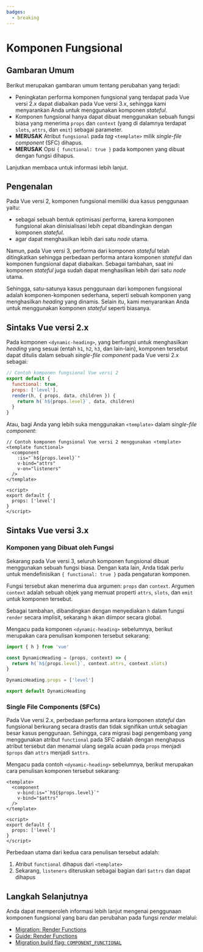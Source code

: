 ```yaml
---
badges:
  - breaking
---
```


# Komponen Fungsional <MigrationBadges :badges="$frontmatter.badges" />

## Gambaran Umum

Berikut merupakan gambaran umum tentang perubahan yang terjadi:

- Peningkatan performa komponen fungsional yang terdapat pada Vue versi 2.x dapat diabaikan pada Vue versi 3.x, sehingga kami menyarankan Anda untuk menggunakan komponen _stateful_.
- Komponen fungsional hanya dapat dibuat menggunakan sebuah fungsi biasa yang menerima `props` dan `context` (yang di dalamnya terdapat `slots`, `attrs`, dan `emit`) sebagai parameter.
- **MERUSAK** Atribut `fungsional` pada _tag_ `<template>` milik _single-file component_ (SFC) dihapus.
- **MERUSAK** Opsi `{ functional: true }` pada komponen yang dibuat dengan fungsi dihapus.

Lanjutkan membaca untuk informasi lebih lanjut.

## Pengenalan

Pada Vue versi 2, komponen fungsional memiliki dua kasus penggunaan yaitu:

- sebagai sebuah bentuk optimisasi performa, karena komponen fungsional akan diinisialisasi lebih cepat dibandingkan dengan komponen _stateful_.
- agar dapat menghasilkan lebih dari satu _node_ utama.

Namun, pada Vue versi 3, performa dari komponen _stateful_ telah ditingkatkan sehingga perbedaan performa antara komponen _stateful_ dan komponen fungsional dapat diabaikan. Sebagai tambahan, saat ini komponen _stateful_ juga sudah dapat menghasilkan lebih dari satu _node_ utama.

Sehingga, satu-satunya kasus penggunaan dari komponen fungsional adalah komponen-komponen sederhana, seperti sebuah komponen yang menghasilkan _heading_ yang dinamis. Selain itu, kami menyarankan Anda untuk menggunakan komponen _stateful_ seperti biasanya.

## Sintaks Vue versi 2.x

Pada komponen `<dynamic-heading>`, yang berfungsi untuk menghasilkan _heading_ yang sesuai (entah `h1`, `h2`, `h3`, dan lain-lain), komponen tersebut dapat ditulis dalam sebuah _single-file component_ pada Vue versi 2.x sebagai:

```js
// Contoh komponen fungsional Vue versi 2
export default {
  functional: true,
  props: ['level'],
  render(h, { props, data, children }) {
    return h(`h${props.level}`, data, children)
  }
}
```

Atau, bagi Anda yang lebih suka menggunakan `<template>` dalam _single-file component_:

```vue
// Contoh komponen fungsional Vue versi 2 menggunakan <template>
<template functional>
  <component
    :is="`h${props.level}`"
    v-bind="attrs"
    v-on="listeners"
  />
</template>

<script>
export default {
  props: ['level']
}
</script>
```

## Sintaks Vue versi 3.x

### Komponen yang Dibuat oleh Fungsi

Sekarang pada Vue versi 3, seluruh komponen fungsional dibuat menggunakan sebuah fungsi biasa. Dengan kata lain, Anda tidak perlu untuk mendefinisikan `{ functional: true }` pada pengaturan komponen.

Fungsi tersebut akan menerima dua argumen: `props` dan `context`. Argumen `context` adalah sebuah objek yang memuat properti `attrs`, `slots`, dan `emit` untuk komponen tersebut.

Sebagai tambahan, dibandingkan dengan menyediakan `h` dalam fungsi `render` secara implisit, sekarang `h` akan diimpor secara global.

Mengacu pada komponen `<dynamic-heading>` sebelumnya, berikut merupakan cara penulisan komponen tersebut sekarang:

```js
import { h } from 'vue'

const DynamicHeading = (props, context) => {
  return h(`h${props.level}`, context.attrs, context.slots)
}

DynamicHeading.props = ['level']

export default DynamicHeading
```

### Single File Components (SFCs)

Pada Vue versi 2.x, perbedaan performa antara komponen _stateful_ dan fungsional berkurang secara drastis dan tidak signifikan untuk sebagian besar kasus penggunaan. Sehingga, cara migrasi bagi pengembang yang menggunakan atribut `functional` pada SFC adalah dengan menghapus atribut tersebut dan menamai ulang segala acuan pada `props` menjadi `$props` dan `attrs` menjadi `$attrs`.

Mengacu pada contoh `<dynamic-heading>` sebelumnya, berikut merupakan cara penulisan komponen tersebut sekarang:

```vue{1,3,4}
<template>
  <component
    v-bind:is="`h${$props.level}`"
    v-bind="$attrs"
  />
</template>

<script>
export default {
  props: ['level']
}
</script>
```

Perbedaan utama dari kedua cara penulisan tersebut adalah:

1. Atribut `functional` dihapus dari `<template>`
1. Sekarang, `listeners` diteruskan sebagai bagian dari `$attrs` dan dapat dihapus

## Langkah Selanjutnya

Anda dapat memperoleh informasi lebih lanjut mengenai penggunaan komponen fungsional yang baru dan perubahan pada fungsi _render_ melalui:

- [Migration: Render Functions](/guide/migration/render-function-api.html)
- [Guide: Render Functions](/guide/render-function.html)
- [Migration build flag: `COMPONENT_FUNCTIONAL`](migration-build.html#compat-configuration)
